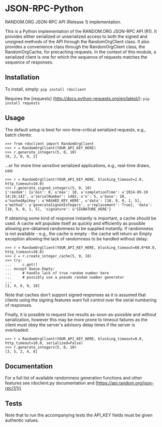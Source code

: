 # JSON-RPC-Python

RANDOM.ORG JSON-RPC API (Release 1) implementation.

This is a Python implementation of the RANDOM.ORG JSON-RPC API (R1). It provides either serialized or unserialized access to both the signed and unsigned methods of the API through the RandomOrgClient class. It also provides a convenience class through the RandomOrgClient class, the RandomOrgCache, for precaching requests. In the context of this module, a serialized client is one for which the sequence of requests matches the sequence of responses.

## Installation


To install, simply: `pip install rdoclient`

Requires the [requests] (http://docs.python-requests.org/en/latest/): `pip install requests`

## Usage

The default setup is best for non-time-critical serialized requests, e.g., batch clients:

    >>> from rdoclient import RandomOrgClient
    >>> r = RandomOrgClient(YOUR_API_KEY_HERE)
    >>> r.generate_integers(5, 0, 10)
    [6, 2, 8, 9, 2]

...or for more time sensitive serialized applications, e.g., real-time draws, use:

    >>> r = RandomOrgClient(YOUR_API_KEY_HERE, blocking_timeout=2.0, http_timeout=10.0)
    >>> r.generate_signed_integers(5, 0, 10)
    {'random': {u'min': 0, u'max': 10, u'completionTime': u'2014-05-19 14:26:14Z', u'serialNumber': 1482, u'n': 5, u'base': 10, u'hashedApiKey': u'HASHED_KEY_HERE', u'data': [10, 9, 0, 1, 5], u'method': u'generateSignedIntegers', u'replacement': True}, 'data': [10, 9, 0, 1, 5], 'signature': u'SIGNATURE_HERE'}

If obtaining some kind of response instantly is important, a cache should be used. A cache will populate itself as quickly and efficiently as possible allowing pre-obtained randomness to be supplied instantly. If randomness is not available - e.g., the cache is empty - the cache will return an Empty exception allowing the lack of randomness to be handled without delay:

    >>> r = RandomOrgClient(YOUR_API_KEY_HERE, blocking_timeout=60.0*60.0, http_timeout=30.0)
    >>> c = r.create_integer_cache(5, 0, 10)
    >>> try:
    ...     c.get()
    ... except Queue.Empty:
    ...     # handle lack of true random number here
    ...     # possibly use a pseudo random number generator
    ...
    [1, 4, 6, 9, 10]

Note that caches don't support signed responses as it is assumed that clients using the signing features want full control over the serial numbering of responses.
	
Finally, it is possible to request live results as-soon-as-possible and without serialization, however this may be more prone to timeout failures as the client must obey the server's advisory delay times if the server is overloaded:

    >>> r = RandomOrgClient(YOUR_API_KEY_HERE, blocking_timeout=0.0, http_timeout=10.0, serialized=False)
    >>> r.generate_integers(5, 0, 10)
    [3, 5, 2, 4, 8]

## Documentation

For a full list of available randomness generation functions and other features see rdoclient.py documentation and [https://api.random.org/json-rpc/1/]()

## Tests

Note that to run the accompanying tests the API_KEY fields must be given authentic values. 
